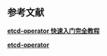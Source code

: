 









## 参考文献
**[etcd-operator 快速入门完全教程](https://www.infoq.cn/article/ufq29mfxctyg4axibtge)**

**[etcd-operator](https://github.com/coreos/etcd-operator)**
